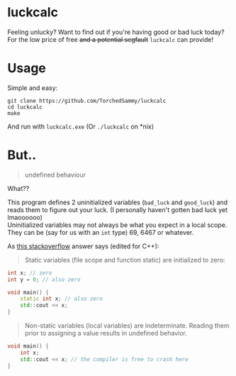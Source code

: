 # luckcalc
Feeling unlucky? Want to find out if you're having good or bad luck today? For the low price of free ~~and a potential segfault~~ `luckcalc` can provide!

# Usage
Simple and easy:  
```
git clone https://github.com/TorchedSammy/luckcalc
cd luckcalc
make
```  
And run with `luckcalc.exe` (Or `./luckcalc` on \*nix)

# But..
> undefined behaviour

What??  

This program defines 2 uninitialized variables (`bad_luck` and `good_luck`) and reads them to figure out your luck. (I personally haven't gotten bad luck yet lmaoooooo)  
Uninitialized variables may not always be what you expect in a local scope. They can be (say for us with an `int` type) 69, 6467 or whatever.

As [this stackoverflow](https://stackoverflow.com/a/1597426/13641384) answer says (edited for C++):  
> Static variables (file scope and function static) are initialized to zero:

```cpp
int x; // zero
int y = 0; // also zero

void main() {
    static int x; // also zero
    std::cout << x;
}
```  
> Non-static variables (local variables) are indeterminate. Reading them prior to assigning a value results in undefined behavior.

```cpp
void main() {
    int x;
    std::cout << x; // the compiler is free to crash here
}
```
